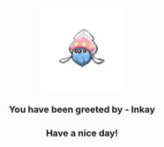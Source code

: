 <p align="center">
            <img src="https://raw.githubusercontent.com/PokeAPI/sprites/master/sprites/pokemon/686.png" width="150" height="150">
          </p>
          <h3 align="center">You have been greeted by - <b>Inkay</b></h3>
          <h3 align="center">Have a nice day!</h3>
        